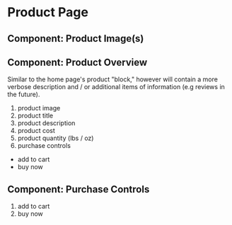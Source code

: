 # Product Page

## Component: Product Image(s)

## Component: Product Overview

Similar to the home page's product "block," however will contain a more verbose
description and / or additional items of information (e.g reviews in the future).

1. product image
2. product title
3. product description
4. product cost
5. product quantity (lbs / oz)
6. purchase controls
  - add to cart
  - buy now

## Component: Purchase Controls

1. add to cart
2. buy now
